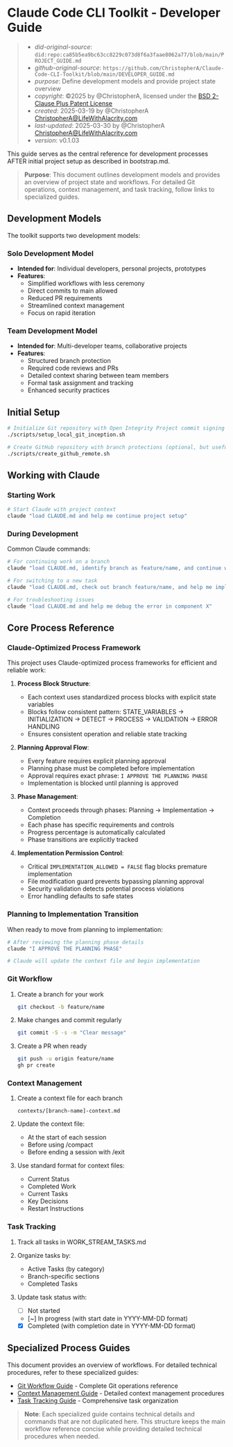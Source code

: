 # Claude Code CLI Toolkit - Developer Guide

> - _did-original-source_: `did:repo:ca85b5ea9bc63cc8229c073d8f6a3faae8062a77/blob/main/PROJECT_GUIDE.md`
> - _github-original-source_: `https://github.com/ChristopherA/Claude-Code-CLI-Toolkit/blob/main/DEVELOPER_GUIDE.md`
> - _purpose_: Define development models and provide project state overview
> - _copyright_: ©2025 by @ChristopherA, licensed under the [BSD 2-Clause Plus Patent License](https://spdx.org/licenses/BSD-2-Clause-Patent.html)
> - _created_: 2025-03-19 by @ChristopherA <ChristopherA@LifeWithAlacrity.com>
> - _last-updated_: 2025-03-30 by @ChristopherA <ChristopherA@LifeWithAlacrity.com>
> - _version_: v0.1.03

This guide serves as the central reference for development processes AFTER initial project setup as described in bootstrap.md.

> **Purpose**: This document outlines development models and provides an overview of project state and workflows.
> For detailed Git operations, context management, and task tracking, follow links to specialized guides.

## Development Models

The toolkit supports two development models:

### Solo Development Model
- **Intended for**: Individual developers, personal projects, prototypes
- **Features**: 
  - Simplified workflows with less ceremony
  - Direct commits to main allowed
  - Reduced PR requirements 
  - Streamlined context management
  - Focus on rapid iteration

### Team Development Model
- **Intended for**: Multi-developer teams, collaborative projects
- **Features**:
  - Structured branch protection
  - Required code reviews and PRs
  - Detailed context sharing between team members
  - Formal task assignment and tracking
  - Enhanced security practices

## Initial Setup

```bash
# Initialize Git repository with Open Integrity Project commit signing
./scripts/setup_local_git_inception.sh

# Create GitHub repository with branch protections (optional, but useful in Team Development Model)
./scripts/create_github_remote.sh
```

## Working with Claude

### Starting Work

```bash
# Start Claude with project context
claude "load CLAUDE.md and help me continue project setup"
```

### During Development

Common Claude commands:

```bash
# For continuing work on a branch
claude "load CLAUDE.md, identify branch as feature/name, and continue working on task X"

# For switching to a new task
claude "load CLAUDE.md, check out branch feature/name, and help me implement feature X"

# For troubleshooting issues
claude "load CLAUDE.md and help me debug the error in component X"
```

## Core Process Reference

### Claude-Optimized Process Framework

This project uses Claude-optimized process frameworks for efficient and reliable work:

1. **Process Block Structure**: 
   - Each context uses standardized process blocks with explicit state variables
   - Blocks follow consistent pattern: STATE_VARIABLES → INITIALIZATION → DETECT → PROCESS → VALIDATION → ERROR HANDLING
   - Ensures consistent operation and reliable state tracking

2. **Planning Approval Flow**:
   - Every feature requires explicit planning approval
   - Planning phase must be completed before implementation
   - Approval requires exact phrase: `I APPROVE THE PLANNING PHASE`
   - Implementation is blocked until planning is approved

3. **Phase Management**:
   - Context proceeds through phases: Planning → Implementation → Completion
   - Each phase has specific requirements and controls
   - Progress percentage is automatically calculated
   - Phase transitions are explicitly tracked

4. **Implementation Permission Control**:
   - Critical `IMPLEMENTATION_ALLOWED = FALSE` flag blocks premature implementation
   - File modification guard prevents bypassing planning approval
   - Security validation detects potential process violations
   - Error handling defaults to safe states

### Planning to Implementation Transition

When ready to move from planning to implementation:

```bash
# After reviewing the planning phase details
claude "I APPROVE THE PLANNING PHASE"

# Claude will update the context file and begin implementation
```

### Git Workflow

1. Create a branch for your work
   ```bash
   git checkout -b feature/name
   ```

2. Make changes and commit regularly
   ```bash
   git commit -S -s -m "Clear message"
   ```

3. Create a PR when ready
   ```bash
   git push -u origin feature/name
   gh pr create
   ```

### Context Management

1. Create a context file for each branch
   ```
   contexts/[branch-name]-context.md
   ```

2. Update the context file:
   - At the start of each session
   - Before using /compact
   - Before ending a session with /exit

3. Use standard format for context files:
   - Current Status
   - Completed Work
   - Current Tasks
   - Key Decisions
   - Restart Instructions

### Task Tracking

1. Track all tasks in WORK_STREAM_TASKS.md

2. Organize tasks by:
   - Active Tasks (by category)
   - Branch-specific sections
   - Completed Tasks

3. Update task status with:
   - [ ] Not started
   - [~] In progress (with start date in YYYY-MM-DD format)
   - [x] Completed (with completion date in YYYY-MM-DD format)

## Specialized Process Guides

This document provides an overview of workflows. For detailed technical procedures, refer to these specialized guides:

- [Git Workflow Guide](./requirements/guides/git_workflow_guide.md) - Complete Git operations reference
- [Context Management Guide](./requirements/guides/context_guide.md) - Detailed context management procedures
- [Task Tracking Guide](./requirements/guides/task_tracking_guide.md) - Comprehensive task organization

> **Note**: Each specialized guide contains technical details and commands that are not duplicated here. 
> This structure keeps the main workflow reference concise while providing detailed technical procedures when needed.